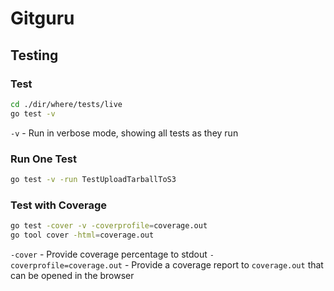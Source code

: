 # Gitguru

## Testing

### Test

```bash
cd ./dir/where/tests/live
go test -v
```

`-v` - Run in verbose mode, showing all tests as they run

### Run One Test

```bash
go test -v -run TestUploadTarballToS3
```

### Test with Coverage

```bash
go test -cover -v -coverprofile=coverage.out
go tool cover -html=coverage.out
```

`-cover` - Provide coverage percentage to stdout
`-coverprofile=coverage.out` - Provide a coverage report to `coverage.out` that can be opened in the browser